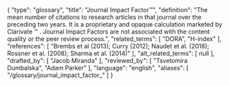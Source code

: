 {
    "type": "glossary",
    "title": "Journal Impact Factor™",
    "definition": "The mean number of citations to research articles in that journal over the preceding two years. It is a proprietary and opaque calculation marketed by Clarivate ™ . Journal Impact Factors are not associated with the content quality or the peer review process.",
    "related_terms": [
        "DORA",
        "H-index"
    ],
    "references": [
        "Brembs et al (2013); Curry (2012); Naudet et al. (2018); Rossner et al. (2008); Sharma et al. (2014)"
    ],
    "alt_related_terms": [
        null
    ],
    "drafted_by": [
        "Jacob Miranda"
    ],
    "reviewed_by": [
        "Tsvetomira Dumbalska",
        "Adam Parker"
    ],
    "language": "english",
    "aliases": [
        "/glossary/journal_impact_factor_"
    ]
}